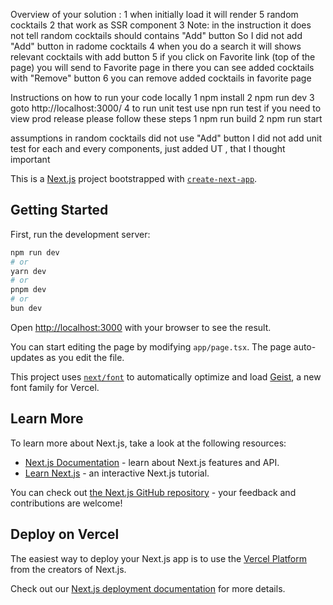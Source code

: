 Overview of your solution :
1 when initially load it will render 5 random cocktails
2 that work as SSR component
3 Note: in the instruction it does not tell random cocktails should contains "Add" button
So I did not add "Add" button in radome cocktails
4 when you do a search it will shows relevant cocktails with add button
5 if you click on Favorite link (top of the page) you will send to Favorite page
in there you can see added cocktails with "Remove" button
6 you can remove added cocktails in favorite page

Instructions on how to run your code locally
1 npm install
2 npm run dev
3 goto http://localhost:3000/
4 to run unit test use
npn run test
if you need to view prod release please follow these steps
1 npm run build
2 npm run start

assumptions
in random cocktails did not use "Add" button
I did not add unit test for each and every components, just added UT , that I thought important

This is a [Next.js](https://nextjs.org) project bootstrapped with [`create-next-app`](https://nextjs.org/docs/app/api-reference/cli/create-next-app).

## Getting Started

First, run the development server:

```bash
npm run dev
# or
yarn dev
# or
pnpm dev
# or
bun dev
```

Open [http://localhost:3000](http://localhost:3000) with your browser to see the result.

You can start editing the page by modifying `app/page.tsx`. The page auto-updates as you edit the file.

This project uses [`next/font`](https://nextjs.org/docs/app/building-your-application/optimizing/fonts) to automatically optimize and load [Geist](https://vercel.com/font), a new font family for Vercel.

## Learn More

To learn more about Next.js, take a look at the following resources:

- [Next.js Documentation](https://nextjs.org/docs) - learn about Next.js features and API.
- [Learn Next.js](https://nextjs.org/learn) - an interactive Next.js tutorial.

You can check out [the Next.js GitHub repository](https://github.com/vercel/next.js) - your feedback and contributions are welcome!

## Deploy on Vercel

The easiest way to deploy your Next.js app is to use the [Vercel Platform](https://vercel.com/new?utm_medium=default-template&filter=next.js&utm_source=create-next-app&utm_campaign=create-next-app-readme) from the creators of Next.js.

Check out our [Next.js deployment documentation](https://nextjs.org/docs/app/building-your-application/deploying) for more details.
